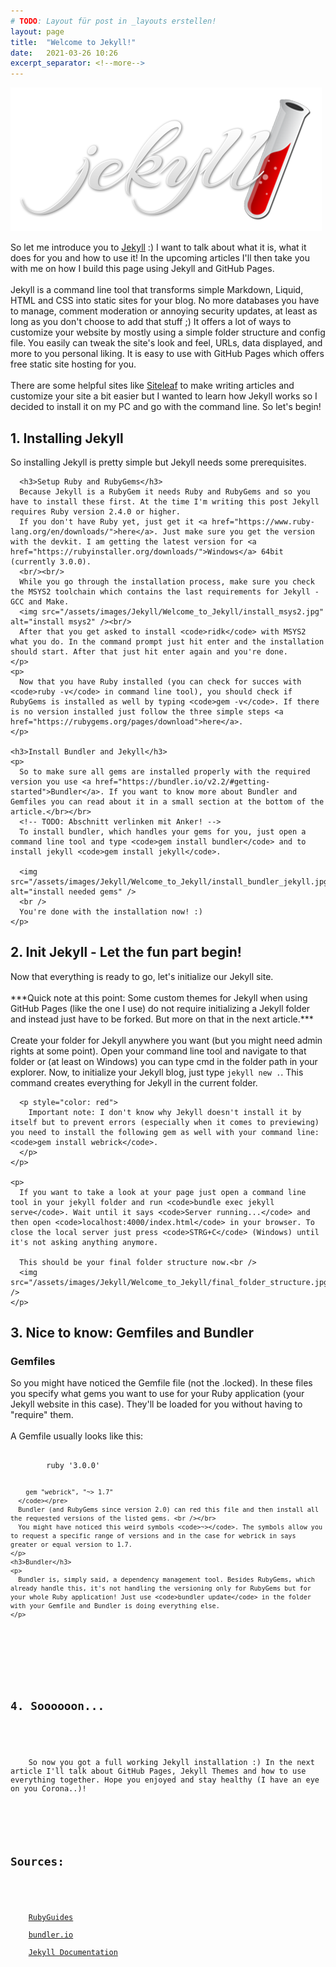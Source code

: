 ```yaml
---
# TODO: Layout für post in _layouts erstellen!
layout: page
title:  "Welcome to Jekyll!"
date:   2021-03-26 10:26
excerpt_separator: <!--more-->
---
```

<div class="content">
  <img src="/assets/images/Jekyll/Welcome_to_Jekyll/jekyll_logo.png" alt="jekyll_logo" />
  <p>
    So let me introduce you to <a href="https://jekyllrb.com/">Jekyll</a> :) I want to talk about what it is, what it does for you and how to use it! In the upcoming articles I'll then take you with me on how I build this page using Jekyll and GitHub Pages.
    <br /><br />
    Jekyll is a command line tool that transforms simple Markdown, Liquid, HTML and CSS into static sites for your blog. No more databases you have to manage, comment moderation or annoying security updates, at least as long as you don't choose to add that stuff ;) It offers a lot of ways to customize your website by mostly using a simple folder structure and config file. You easily can  tweak the site's look and feel, URLs, data displayed, and more to you personal liking. It is easy to use with GitHub Pages which offers free static site hosting for you.
    <br /><br />
    There are some helpful sites like <a href="https://www.siteleaf.com/">Siteleaf</a> to make writing articles and customize your site a bit easier but I wanted to learn how Jekyll works so I decided to install it on my PC and go with the command line. So let's begin!
  </p>

  <!--more-->
  <h2>1. Installing Jekyll</h2>
  <p>
    <p>
      So installing Jekyll is pretty simple but Jekyll needs some prerequisites.

      <h3>Setup Ruby and RubyGems</h3>
      Because Jekyll is a RubyGem it needs Ruby and RubyGems and so you have to install these first. At the time I'm writing this post Jekyll requires Ruby version 2.4.0 or higher.
      If you don't have Ruby yet, just get it <a href="https://www.ruby-lang.org/en/downloads/">here</a>. Just make sure you get the version with the devkit. I am getting the latest version for <a href="https://rubyinstaller.org/downloads/">Windows</a> 64bit (currently 3.0.0).
      <br/><br/>
      While you go through the installation process, make sure you check the MSYS2 toolchain which contains the last requirements for Jekyll - GCC and Make.
      <img src="/assets/images/Jekyll/Welcome_to_Jekyll/install_msys2.jpg" alt="install msys2" /><br/>
      After that you get asked to install <code>ridk</code> with MSYS2 what you do. In the command prompt just hit enter and the installation should start. After that just hit enter again and you're done.
    </p>
    <p>
      Now that you have Ruby installed (you can check for succes with <code>ruby -v</code> in command line tool), you should check if RubyGems is installed as well by typing <code>gem -v</code>. If there is no version installed just follow the three simple steps <a href="https://rubygems.org/pages/download">here</a>.
    </p>

    <h3>Install Bundler and Jekyll</h3>
    <p>
      So to make sure all gems are installed properly with the required version you use <a href="https://bundler.io/v2.2/#getting-started">Bundler</a>. If you want to know more about Bundler and Gemfiles you can read about it in a small section at the bottom of the article.</br></br>
      <!-- TODO: Abschnitt verlinken mit Anker! -->
      To install bundler, which handles your gems for you, just open a command line tool and type <code>gem install bundler</code> and to install jekyll <code>gem install jekyll</code>.

      <img src="/assets/images/Jekyll/Welcome_to_Jekyll/install_bundler_jekyll.jpg" alt="install needed gems" />
      <br />
      You're done with the installation now! :)
    </p>
  </p>

  <h2>2. Init Jekyll - Let the fun part begin!</h2>
  <p>
    <p>
      Now that everything is ready to go, let's initialize our Jekyll site. <br/><br/>
      ***Quick note at this point: Some custom themes for Jekyll when using GitHub Pages (like the one I use) do not require initializing a Jekyll folder and instead just have to be forked. But more on that in the next article.***<br/><br/>
      Create your folder for Jekyll anywhere you want (but you might need admin rights at some point). Open your command line tool and navigate to that folder or (at least on Windows) you can type cmd in the folder path in your explorer. Now, to initialize your Jekyll blog, just type <code>jekyll new .</code>. This command creates everything for Jekyll in the current folder.

      <p style="color: red">
        Important note: I don't know why Jekyll doesn't install it by itself but to prevent errors (especially when it comes to previewing) you need to install the following gem as well with your command line: <code>gem install webrick</code>.
      </p>
    </p>

    <p>
      If you want to take a look at your page just open a command line tool in your jekyll folder and run <code>bundle exec jekyll serve</code>. Wait until it says <code>Server running...</code> and then open <code>localhost:4000/index.html</code> in your browser. To close the local server just press <code>STRG+C</code> (Windows) until it's not asking anything anymore.

      This should be your final folder structure now.<br />
      <img src="/assets/images/Jekyll/Welcome_to_Jekyll/final_folder_structure.jpg" />
    </p>
  </p>

  <h2>3. Nice to know: Gemfiles and Bundler</h2>
  <p>
    <h3>Gemfiles</h3>
    <p>
      So you might have noticed the Gemfile file (not the .locked). In these files you specify what gems you want to use for your Ruby application (your Jekyll website in this case). They'll be loaded for you without having to "require" them. <br /><br />
      A Gemfile usually looks like this:<br />
      <pre><code>
        ruby '3.0.0'

        gem "webrick", "~> 1.7"
      </code></pre>
      Bundler (and RubyGems since version 2.0) can red this file and then install all the requested versions of the listed gems. <br /></br>
      You might have noticed this weird symbols <code>~></code>. The symbols allow you to request a specific range of versions and in the case for webrick in says greater or equal version to 1.7.
    </p>
    <h3>Bundler</h3>
    <p>
      Bundler is, simply said, a dependency management tool. Besides RubyGems, which already handle this, it's not handling the versioning only for RubyGems but for your whole Ruby application! Just use <code>bundler update</code> in the folder with your Gemfile and Bundler is doing everything else.
    </p>
  </p>

  <h2>4. Soooooon...</h2>
  <p>
    So now you got a full working Jekyll installation :) In the next article I'll talk about GitHub Pages, Jekyll Themes and how to use everything together. Hope you enjoyed and stay healthy (I have an eye on you Corona..)!
  </p>

  <h2>Sources:</h2>
  <p>
    <a href="https://www.rubyguides.com/2018/09/ruby-gems-gemfiles-bundler/">RubyGuides</a><br/>
    <a href="https://bundler.io/v2.2/#getting-started">bundler.io</a><br/>
    <a href="https://jekyllrb.com/docs/">Jekyll Documentation</a><br/>
  </p>
</div>
